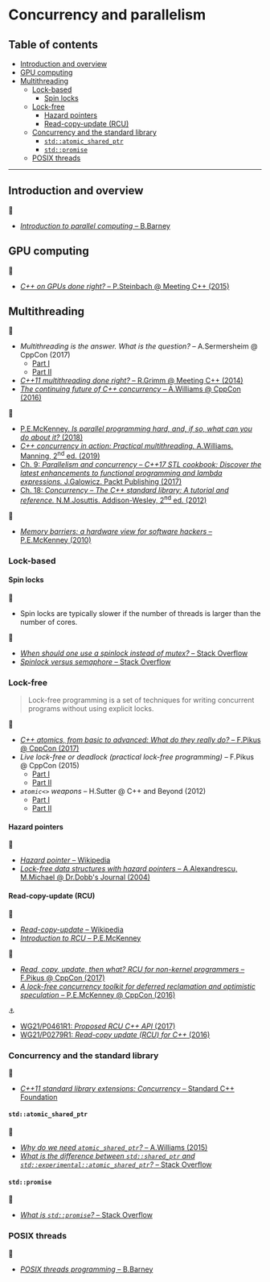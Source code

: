 # Concurrency and parallelism

## Table of contents

* [Introduction and overview](#introduction-and-overview)
* [GPU computing](#gpu-computing)
* [Multithreading](#multithreading)
	* [Lock-based](#lock)
		* [Spin locks](#spin-locks)
	* [Lock-free](#lock-free)
		* [Hazard pointers](#hazard-pointers)
		* [Read-copy-update (RCU)](#read-copy-update-rcu)
	* [Concurrency and the standard library](#concurrency-and-the-standard-library)
		* [`std::atomic_shared_ptr`](#stdatomic_shared_ptr)
		* [`std::promise`](#stdpromise)
	<!-- * [Patterns and idioms](#patterns-and-idioms)
		* [Execute-around pointer](#execute-around pointer) -->
	* [POSIX threads](#posix-threads)
---

## Introduction and overview

:link:

* [*Introduction to parallel computing* &ndash; B.Barney](https://computing.llnl.gov/tutorials/parallel_comp/)

## GPU computing

:movie_camera:

* [*C++ on GPUs done right?* &ndash; P.Steinbach @ Meeting C++ (2015)](https://www.youtube.com/watch?v=z43l_LaOqnM)

## Multithreading

:movie_camera:

* *Multithreading is the answer. What is the question?* &ndash; A.Sermersheim @ CppCon (2017)
	* [Part I](https://www.youtube.com/watch?v=GNw3RXr-VJk)
	* [Part II](https://www.youtube.com/watch?v=sDLQWivf1-I)
* [*C++11 multithreading done right?* &ndash; R.Grimm @ Meeting C++ (2014)](https://www.youtube.com/watch?v=paK38WAq8WY)
* [*The continuing future of C++ concurrency* &ndash; A.Williams @ CppCon (2016)](https://www.youtube.com/watch?v=FaHJOkOrfNo)

:book:

* [P.E.McKenney. *Is parallel programming hard, and, if so, what can you do about it?* (2018)](https://mirrors.edge.kernel.org/pub/linux/kernel/people/paulmck/perfbook/perfbook.html)
* [*C++ concurrency in action: Practical multithreading.* A.Williams. Manning, 2<sup>nd</sup> ed. (2019)](https://www.manning.com/books/c-plus-plus-concurrency-in-action-second-edition)
* [Ch. 9: *Parallelism and concurrency* &ndash; *C++17 STL cookbook: Discover the latest enhancements to functional programming and lambda expressions.* J.Galowicz. Packt Publishing (2017)](https://www.packtpub.com/application-development/c17-stl-cookbook)
* [Ch. 18: *Concurrency* &ndash; *The C++ standard library: A tutorial and reference.* N.M.Josuttis. Addison-Wesley, 2<sup>nd</sup> ed. (2012)](http://www.cppstdlib.com/)

:page_facing_up:

* [*Memory barriers: a hardware view for software hackers* &ndash; P.E.McKenney (2010)](http://www.rdrop.com/~paulmck/scalability/paper/whymb.2010.06.07c.pdf)


### Lock-based

#### Spin locks

:memo:

* Spin locks are typically slower if the number of threads is larger than the number of cores.

:link:

* [*When should one use a spinlock instead of mutex?* &ndash; Stack Overflow](https://stackoverflow.com/questions/5869825/when-should-one-use-a-spinlock-instead-of-mutex)
* [*Spinlock versus semaphore* &ndash; Stack Overflow](https://stackoverflow.com/questions/195853/spinlock-versus-semaphore)

### Lock-free

> Lock-free programming is a set of techniques for writing concurrent programs without using
explicit locks.

:movie_camera:

* [*C++ atomics, from basic to advanced: What do they really do?* &ndash; F.Pikus @ CppCon (2017)](https://www.youtube.com/watch?v=ZQFzMfHIxng)
* *Live lock-free or deadlock (practical lock-free programming)* &ndash; F.Pikus @ CppCon (2015)
	* [Part I](https://www.youtube.com/watch?v=lVBvHbJsg5Y)
	* [Part II](https://www.youtube.com/watch?v=1obZeHnAwz4)
* *`atomic<>` weapons* &ndash; H.Sutter @ C++ and Beyond (2012)
	* [Part I](https://www.youtube.com/watch?v=A8eCGOqgvH4)
	* [Part II](https://www.youtube.com/watch?v=KeLBd2EJLOU)

#### Hazard pointers

:link:

* [*Hazard pointer* &ndash; Wikipedia](https://en.wikipedia.org/wiki/Hazard_pointer)
* [*Lock-free data structures with hazard pointers* &ndash; A.Alexandrescu, M.Michael @ Dr.Dobb's Journal (2004)](http://www.drdobbs.com/lock-free-data-structures-with-hazard-po/184401890)

#### Read-copy-update (RCU)

:link:

* [*Read-copy-update* &ndash; Wikipedia](https://en.wikipedia.org/wiki/Read-copy-update)
* [*Introduction to RCU* &ndash; P.E.McKenney](http://www2.rdrop.com/users/paulmck/RCU/)

:movie_camera:

* [*Read, copy, update, then what? RCU for non-kernel programmers* &ndash; F.Pikus @ CppCon (2017)](https://www.youtube.com/watch?v=rxQ5K9lo034)
* [*A lock-free concurrency toolkit for deferred reclamation and optimistic speculation* &ndash; P.E.McKenney @ CppCon (2016)](https://www.youtube.com/watch?v=uhgrD_B1RhQ&t=2289)

:anchor:

* [WG21/P0461R1: *Proposed RCU C++ API* (2017)](http://www.open-std.org/jtc1/sc22/wg21/docs/papers/2017/p0461r1.pdf)
* [WG21/P0279R1: *Read-copy update (RCU) for C++* (2016)](http://www.open-std.org/jtc1/sc22/wg21/docs/papers/2016/p0279r1.pdf)

### Concurrency and the standard library

:link:

* [*C++11 standard library extensions: Concurrency* &ndash; Standard C++ Foundation](https://isocpp.org/wiki/faq/cpp11-library-concurrency)

#### `std::atomic_shared_ptr`

:link:

* [*Why do we need `atomic_shared_ptr`?* &ndash; A.Williams (2015)](https://www.justsoftwaresolutions.co.uk/threading/why-do-we-need-atomic_shared_ptr.html)
* [*What is the difference between `std::shared_ptr` and `std::experimental::atomic_shared_ptr`?* &ndash; Stack Overflow](https://stackoverflow.com/questions/40223599/what-is-the-difference-between-stdshared-ptr-and-stdexperimentalatomic-sha)

#### `std::promise`

:link:

* [*What is `std::promise`?* &ndash; Stack Overflow](https://stackoverflow.com/questions/11004273/what-is-stdpromise)

### POSIX threads

:link:

* [*POSIX threads programming* &ndash; B.Barney](https://computing.llnl.gov/tutorials/pthreads/)

<!--

https://see.stanford.edu/materials/icsppcs107/23-Concurrency-Examples.pdf
https://stackoverflow.com/questions/5002046/atomicity-in-c-myth-or-reality

http://www.drdobbs.com/parallel/volatile-vs-volatile/212701484
-->
